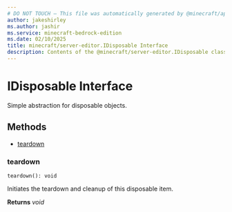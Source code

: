 ```yaml
---
# DO NOT TOUCH — This file was automatically generated by @minecraft/api-docs-generator, to report problems file an issue at https://github.com/Mojang/minecraft-scripting-libraries
author: jakeshirley
ms.author: jashir
ms.service: minecraft-bedrock-edition
ms.date: 02/10/2025
title: minecraft/server-editor.IDisposable Interface
description: Contents of the @minecraft/server-editor.IDisposable class.
---
```

# IDisposable Interface

Simple abstraction for disposable objects.

## Methods
- [teardown](#teardown)

### **teardown**
`
teardown(): void
`

Initiates the teardown and cleanup of this disposable item.

**Returns** *void*
